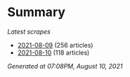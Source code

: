# Summary
*Latest scrapes*
* [2021-08-09](https://github.com/nuuuwan/news_lk/blob/data/news_lk.2021-08-09.json) (256 articles)
* [2021-08-10](https://github.com/nuuuwan/news_lk/blob/data/news_lk.2021-08-10.json) (118 articles)

*Generated at 07:08PM, August 10, 2021*